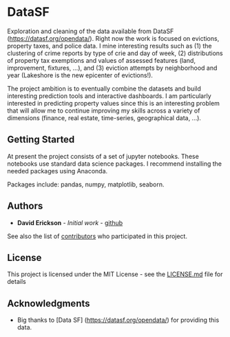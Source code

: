 # DataSF

Exploration and cleaning of the data available from DataSF (https://datasf.org/opendata/). Right now the work is focused on evictions, property taxes, and police data. I mine interesting results such as (1) the clustering of crime reports by type of crie and day of week, (2) distributions of property tax exemptions and values of assessed features (land, improvement, fixtures, ...), and (3) eviction attempts by neighborhood and year (Lakeshore is the new epicenter of evictions!).

The project ambition is to eventually combine the datasets and build interesting prediction tools and interactive dashboards. I am particularly interested in predicting property values since this is an interesting problem that will allow me to continue improving my skills across a variety of dimensions (finance, real estate, time-series, geographical data, ...). 

## Getting Started

At present the project consists of a set of jupyter notebooks. These notebooks use standard data science packages. I recommend installing the needed packages using Anaconda. 

Packages include: pandas, numpy, matplotlib, seaborn.

## Authors

* **David Erickson** - *Initial work* - [github](https://github.com/daericks)

See also the list of [contributors](https://github.com/daericks/datasf/graphs/contributors) who participated in this project.

## License

This project is licensed under the MIT License - see the [LICENSE.md](LICENSE.md) file for details

## Acknowledgments

* Big thanks to [Data SF] (https://datasf.org/opendata/) for providing this data.

